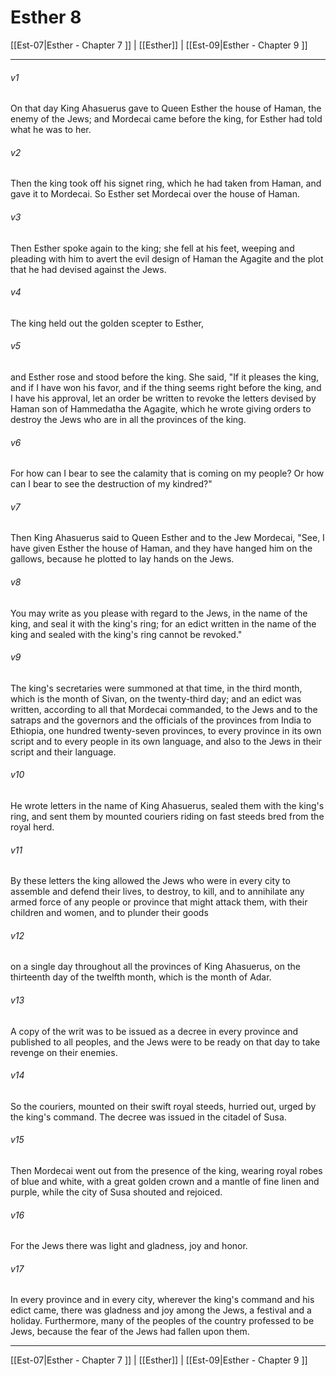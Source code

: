 # Esther 8

[[Est-07|Esther - Chapter 7 ]] | [[Esther]] | [[Est-09|Esther - Chapter 9 ]]
***

###### v1
On that day King Ahasuerus gave to Queen Esther the house of Haman, the enemy of the Jews; and Mordecai came before the king, for Esther had told what he was to her.
###### v2
Then the king took off his signet ring, which he had taken from Haman, and gave it to Mordecai. So Esther set Mordecai over the house of Haman.
###### v3
Then Esther spoke again to the king; she fell at his feet, weeping and pleading with him to avert the evil design of Haman the Agagite and the plot that he had devised against the Jews.
###### v4
The king held out the golden scepter to Esther,
###### v5
and Esther rose and stood before the king. She said, "If it pleases the king, and if I have won his favor, and if the thing seems right before the king, and I have his approval, let an order be written to revoke the letters devised by Haman son of Hammedatha the Agagite, which he wrote giving orders to destroy the Jews who are in all the provinces of the king.
###### v6
For how can I bear to see the calamity that is coming on my people? Or how can I bear to see the destruction of my kindred?"
###### v7
Then King Ahasuerus said to Queen Esther and to the Jew Mordecai, "See, I have given Esther the house of Haman, and they have hanged him on the gallows, because he plotted to lay hands on the Jews.
###### v8
You may write as you please with regard to the Jews, in the name of the king, and seal it with the king's ring; for an edict written in the name of the king and sealed with the king's ring cannot be revoked."
###### v9
The king's secretaries were summoned at that time, in the third month, which is the month of Sivan, on the twenty-third day; and an edict was written, according to all that Mordecai commanded, to the Jews and to the satraps and the governors and the officials of the provinces from India to Ethiopia, one hundred twenty-seven provinces, to every province in its own script and to every people in its own language, and also to the Jews in their script and their language.
###### v10
He wrote letters in the name of King Ahasuerus, sealed them with the king's ring, and sent them by mounted couriers riding on fast steeds bred from the royal herd.
###### v11
By these letters the king allowed the Jews who were in every city to assemble and defend their lives, to destroy, to kill, and to annihilate any armed force of any people or province that might attack them, with their children and women, and to plunder their goods
###### v12
on a single day throughout all the provinces of King Ahasuerus, on the thirteenth day of the twelfth month, which is the month of Adar.
###### v13
A copy of the writ was to be issued as a decree in every province and published to all peoples, and the Jews were to be ready on that day to take revenge on their enemies.
###### v14
So the couriers, mounted on their swift royal steeds, hurried out, urged by the king's command. The decree was issued in the citadel of Susa.
###### v15
Then Mordecai went out from the presence of the king, wearing royal robes of blue and white, with a great golden crown and a mantle of fine linen and purple, while the city of Susa shouted and rejoiced.
###### v16
For the Jews there was light and gladness, joy and honor.
###### v17
In every province and in every city, wherever the king's command and his edict came, there was gladness and joy among the Jews, a festival and a holiday. Furthermore, many of the peoples of the country professed to be Jews, because the fear of the Jews had fallen upon them.

***

[[Est-07|Esther - Chapter 7 ]] | [[Esther]] | [[Est-09|Esther - Chapter 9 ]]
